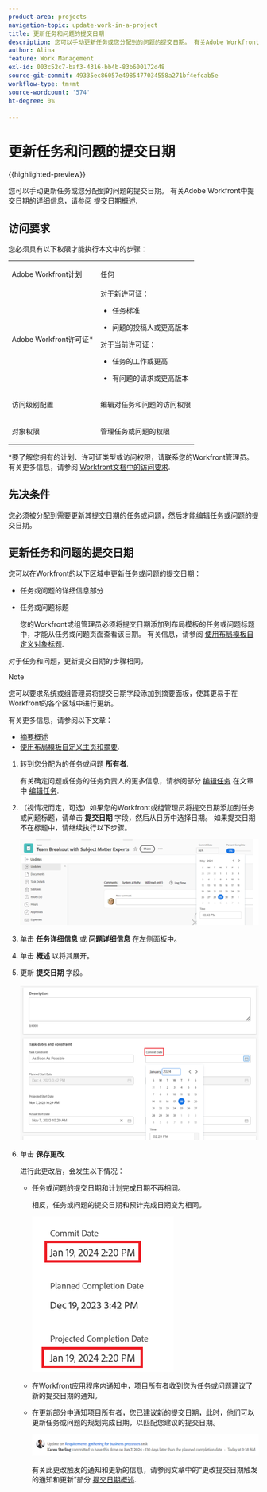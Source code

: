 ```yaml
---
product-area: projects
navigation-topic: update-work-in-a-project
title: 更新任务和问题的提交日期
description: 您可以手动更新任务或您分配到的问题的提交日期。 有关Adobe Workfront中提交日期的详细信息，请参阅提交日期概述。
author: Alina
feature: Work Management
exl-id: 003c52c7-baf3-4316-bb4b-83b600172d48
source-git-commit: 49335ec86057e4985477034558a271bf4efcab5e
workflow-type: tm+mt
source-wordcount: '574'
ht-degree: 0%

---
```



# 更新任务和问题的提交日期

{{highlighted-preview}}

您可以手动更新任务或您分配到的问题的提交日期。 有关Adobe Workfront中提交日期的详细信息，请参阅 [提交日期概述](../../../manage-work/projects/updating-work-in-a-project/overview-of-commit-dates.md).

## 访问要求

<!--Audited: 01/2024-->

您必须具有以下权限才能执行本文中的步骤：

<table style="table-layout:auto"> 
 <col> 
 <col> 
 <tbody> 
  <tr> 
   <td role="rowheader">Adobe Workfront计划</td> 
   <td> <p>任何</p> </td> 
  </tr> 
  <tr> 
   <td role="rowheader">Adobe Workfront许可证*</td> 
   <td> 
   对于新许可证：
   <ul>
   <li><p>任务标准</p> </li>
   <li><p>问题的投稿人或更高版本</p></li>
   </ul>
   对于当前许可证：
<ul>
   <li><p>任务的工作或更高</p></li> 
   <li><p>有问题的请求或更高版本</p></li>
</ul>

</td> 
  </tr> 
  <tr> 
   <td role="rowheader">访问级别配置</td> 
   <td> <p>编辑对任务和问题的访问权限</p> </td> 
  </tr> 
  <tr> 
   <td role="rowheader">对象权限</td> 
   <td> <p>管理任务或问题的权限</p> </td> 
  </tr> 
 </tbody> 
</table>

*要了解您拥有的计划、许可证类型或访问权限，请联系您的Workfront管理员。 有关更多信息，请参阅 [Workfront文档中的访问要求](/help/quicksilver/administration-and-setup/add-users/access-levels-and-object-permissions/access-level-requirements-in-documentation.md).

## 先决条件

您必须被分配到需要更新其提交日期的任务或问题，然后才能编辑任务或问题的提交日期。

## 更新任务和问题的提交日期


您可以在Workfront的以下区域中更新任务或问题的提交日期：

* 任务或问题的详细信息部分
* <span class="preview">任务或问题标题</span>

  <span class="preview">您的Workfront或组管理员必须将提交日期添加到布局模板的任务或问题标题中，才能从任务或问题页面查看该日期。
有关信息，请参阅 [使用布局模板自定义对象标题](/help/quicksilver/administration-and-setup/customize-workfront/use-layout-templates/customize-object-headers.md).</span>

对于任务和问题，更新提交日期的步骤相同。

>[!NOTE]
>
>您可以要求系统或组管理员将提交日期字段添加到摘要面板，使其更易于在Workfront的各个区域中进行更新。
>
>有关更多信息，请参阅以下文章：
>
>* [摘要概述](/help/quicksilver/workfront-basics/the-new-workfront-experience/summary-overview.md)
>* [使用布局模板自定义主页和摘要](/help/quicksilver/administration-and-setup/customize-workfront/use-layout-templates/customize-home-summary-layout-template.md).


1. 转到您分配为的任务或问题 **所有者**.

   有关确定问题或任务的任务负责人的更多信息，请参阅部分 [编辑任务](../../../manage-work/tasks/manage-tasks/edit-tasks.md#assignments) 在文章中 [编辑任务](../../../manage-work/tasks/manage-tasks/edit-tasks.md).

1. <span class="preview">（视情况而定，可选）如果您的Workfront或组管理员将提交日期添加到任务或问题标题，请单击 **提交日期** 字段，然后从日历中选择日期。 如果提交日期不在标题中，请继续执行以下步骤。 </span>

   <span class="preview">![](assets/commit-date-task-header.png)</span>

1. 单击 **任务详细信息** 或 **问题详细信息** 在左侧面板中。
1. 单击 **概述** 以将其展开。
1. 更新 **提交日期** 字段。

   ![](assets/task-commit-date-edit-highlighted-details-page.png)

1. 单击 **保存更改**.

   进行此更改后，会发生以下情况：

   * 任务或问题的提交日期和计划完成日期不再相同。

     相反，任务或问题的提交日期和预计完成日期变为相同。

     ![](assets/task-projected-completion-date-in-details-highlighted-nwe-350x230.png)

   * 在Workfront应用程序内通知中，项目所有者收到您为任务或问题建议了新的提交日期的通知。
   * 在更新部分中通知项目所有者，您已建议新的提交日期，此时，他们可以更新任务或问题的规划完成日期，以匹配您建议的提交日期。

     ![](assets/project-owner-notification-update-stream-that-commit-date-affects-project-timeline.png)


     <!--![](assets/project-owner-notification-update-stream-that-commit-date-affects-project-timeline-highlighted-nwe-350x139.png)-->

     有关此更改触发的通知和更新的信息，请参阅文章中的“更改提交日期触发的通知和更新”部分 [提交日期概述](/help/quicksilver/manage-work/projects/updating-work-in-a-project/overview-of-commit-dates.md).

<!--at the Production update stream when removing legacy - replace the last bullet with: The Project Owner is notified in the Systems Activity and the All tabs of the Updates section that you have suggested a new Commit Date. They can then update the Planned Completion Date accordingly by editing the task or the issue.-->